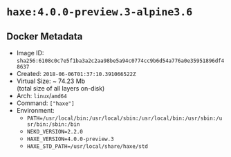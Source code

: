 # `haxe:4.0.0-preview.3-alpine3.6`

## Docker Metadata

- Image ID: `sha256:6108c0c7e5f1ba3a2c2aa98be5a94c0774cc9b6d54a776a0e35951896df48637`
- Created: `2018-06-06T01:37:10.391066522Z`
- Virtual Size: ~ 74.23 Mb  
  (total size of all layers on-disk)
- Arch: `linux`/`amd64`
- Command: `["haxe"]`
- Environment:
  - `PATH=/usr/local/bin:/usr/local/sbin:/usr/local/bin:/usr/sbin:/usr/bin:/sbin:/bin`
  - `NEKO_VERSION=2.2.0`
  - `HAXE_VERSION=4.0.0-preview.3`
  - `HAXE_STD_PATH=/usr/local/share/haxe/std`
